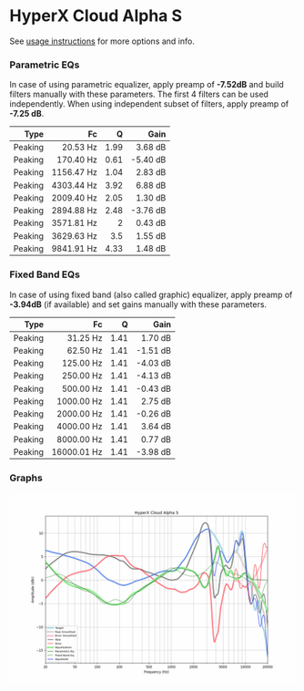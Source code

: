 # HyperX Cloud Alpha S
See [usage instructions](https://github.com/jaakkopasanen/AutoEq#usage) for more options and info.

### Parametric EQs
In case of using parametric equalizer, apply preamp of **-7.52dB** and build filters manually
with these parameters. The first 4 filters can be used independently.
When using independent subset of filters, apply preamp of **-7.25 dB**.

| Type    | Fc         |    Q | Gain     |
|--------:|-----------:|-----:|---------:|
| Peaking | 20.53 Hz   | 1.99 | 3.68 dB  |
| Peaking | 170.40 Hz  | 0.61 | -5.40 dB |
| Peaking | 1156.47 Hz | 1.04 | 2.83 dB  |
| Peaking | 4303.44 Hz | 3.92 | 6.88 dB  |
| Peaking | 2009.40 Hz | 2.05 | 1.30 dB  |
| Peaking | 2894.88 Hz | 2.48 | -3.76 dB |
| Peaking | 3571.81 Hz | 2    | 0.43 dB  |
| Peaking | 3629.63 Hz | 3.5  | 1.55 dB  |
| Peaking | 9841.91 Hz | 4.33 | 1.48 dB  |

### Fixed Band EQs
In case of using fixed band (also called graphic) equalizer, apply preamp of **-3.94dB**
(if available) and set gains manually with these parameters.

| Type    | Fc          |    Q | Gain     |
|--------:|------------:|-----:|---------:|
| Peaking | 31.25 Hz    | 1.41 | 1.70 dB  |
| Peaking | 62.50 Hz    | 1.41 | -1.51 dB |
| Peaking | 125.00 Hz   | 1.41 | -4.03 dB |
| Peaking | 250.00 Hz   | 1.41 | -4.13 dB |
| Peaking | 500.00 Hz   | 1.41 | -0.43 dB |
| Peaking | 1000.00 Hz  | 1.41 | 2.75 dB  |
| Peaking | 2000.00 Hz  | 1.41 | -0.26 dB |
| Peaking | 4000.00 Hz  | 1.41 | 3.64 dB  |
| Peaking | 8000.00 Hz  | 1.41 | 0.77 dB  |
| Peaking | 16000.01 Hz | 1.41 | -3.98 dB |

### Graphs
![](./HyperX%20Cloud%20Alpha%20S.png)